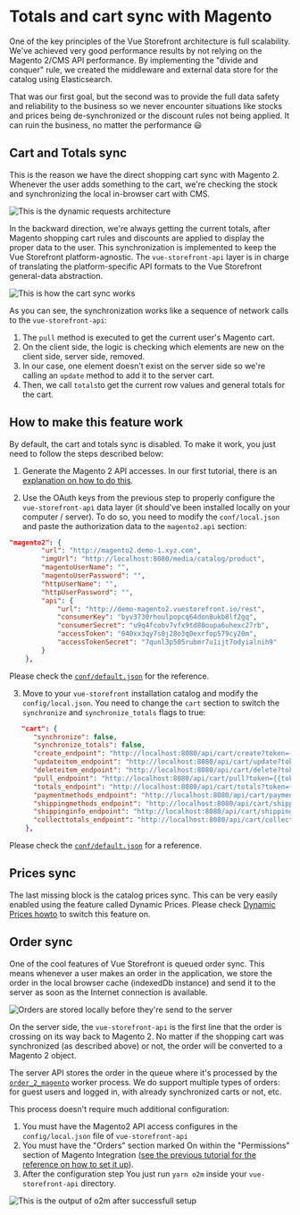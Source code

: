 # Totals and cart sync with Magento

One of the key principles of the Vue Storefront architecture is full scalability. We've achieved very good performance results by not relying on the Magento 2/CMS API performance. By implementing the "divide and conquer" rule, we created the middleware and external data store for the catalog using Elasticsearch.

That was our first goal, but the second was to provide the full data safety and reliability to the business so we never encounter situations like stocks and prices being de-synchronized or the discount rules not being applied. It can ruin the business, no matter the performance 😃

## Cart and Totals sync

This is the reason we have the direct shopping cart sync with Magento 2. Whenever the user adds something to the cart, we're checking the stock and synchronizing the local in-browser cart with CMS.

![This is the dynamic requests architecture](../images/Vue-storefront-architecture-proxy-requests.png)

In the backward direction, we're always getting the current totals, after Magento shopping cart rules and discounts are applied to display the proper data to the user. This synchronization is implemented to keep the Vue Storefront platform-agnostic. The `vue-storefront-api` layer is in charge of translating the platform-specific API formats to the Vue Storefront general-data abstraction.

![This is how the cart sync works](../images/cart-sync.png)

As you can see, the synchronization works like a sequence of network calls to the `vue-storefront-api`:

1. The `pull` method is executed to get the current user's Magento cart.
2. On the client side, the logic is checking which elements are new on the client side, server side, removed.
3. In our case, one element doesn't exist on the server side so we're calling an `update` method to add it to the server cart.
4. Then, we call `totals`to get the current row values and general totals for the cart.

## How to make this feature work

By default, the cart and totals sync is disabled. To make it work, you just need to follow the steps described below:

1. Generate the Magento 2 API accesses. In our first tutorial, there is an [explanation on how to do this](../installation/magento.md).

2. Use the OAuth keys from the previous step to properly configure the `vue-storefront-api` data layer (it should've been installed locally on your computer / server). To do so, you need to modify the `conf/local.json` and paste the authorization data to the `magento2.api` section:

```json
"magento2": {
		"url": "http://magento2.demo-1.xyz.com",
		"imgUrl": "http://localhost:8080/media/catalog/product",
		"magentoUserName": "",
		"magentoUserPassword": "",
		"httpUserName": "",
		"httpUserPassword": "",
		"api": {
			"url": "http://demo-magento2.vuestorefront.io/rest",
			"consumerKey": "byv3730rhoulpopcq64don8ukb8lf2gq",
			"consumerSecret": "u9q4fcobv7vfx9td80oupa6uhexc27rb",
			"accessToken": "040xx3qy7s0j28o3q0exrfop579cy20m",
			"accessTokenSecret": "7qunl3p505rubmr7u1ijt7odyialnih9"
		}
	},
```

Please check the [`conf/default.json`](https://github.com/vuestorefront/vue-storefront-api/blob/master/config/default.json) for the reference.

3. Move to your `vue-storefront` installation catalog and modify the `config/local.json`. You need to change the `cart` section to switch the `synchronize` and `synchronize_totals` flags to true:

```json
   "cart": {
      "synchronize": false,
      "synchronize_totals": false,
      "create_endpoint": "http://localhost:8080/api/cart/create?token={{token}}",
      "updateitem_endpoint": "http://localhost:8080/api/cart/update?token={{token}}&cartId={{cartId}}",
      "deleteitem_endpoint": "http://localhost:8080/api/cart/delete?token={{token}}&cartId={{cartId}}",
      "pull_endpoint": "http://localhost:8080/api/cart/pull?token={{token}}&cartId={{cartId}}",
      "totals_endpoint": "http://localhost:8080/api/cart/totals?token={{token}}&cartId={{cartId}}",
      "paymentmethods_endpoint": "http://localhost:8080/api/cart/payment-methods?token={{token}}&cartId={{cartId}}",
      "shippingmethods_endpoint": "http://localhost:8080/api/cart/shipping-methods?token={{token}}&cartId={{cartId}}",
      "shippinginfo_endpoint": "http://localhost:8080/api/cart/shipping-information?token={{token}}&cartId={{cartId}}",
      "collecttotals_endpoint": "http://localhost:8080/api/cart/collect-totals?token={{token}}&cartId={{cartId}}"
    },
```

Please check the [`conf/default.json`](https://github.com/vuestorefront/vue-storefront/blob/1302ed84561a514beb8c35e45ae1d0aa4dc9f74a/config/default.json#L8) for a reference.

## Prices sync

The last missing block is the catalog prices sync. This can be very easily enabled using the feature called Dynamic Prices. Please check [Dynamic Prices howto](direct-prices-sync.md) to switch this feature on.

## Order sync

One of the cool features of Vue Storefront is queued order sync. This means whenever a user makes an order in the application, we store the order in the local browser cache (indexedDb instance) and send it to the server as soon as the Internet connection is available.

![Orders are stored locally before they're send to the server](../images/orders-collection.png)

On the server side, the `vue-storefront-api` is the first line that the order is crossing on its way back to Magento 2. No matter if the shopping cart was synchronized (as described above) or not, the order will be converted to a Magento 2 object. 

The server API stores the order in the queue where it's processed by the [`order_2_magento`](https://github.com/vuestorefront/vue-storefront-api/blob/master/src/worker/order_to_magento2.js) worker process. We do support multiple types of orders: for guest users and logged in, with already synchronized carts or not, etc.

This process doesn't require much additional configuration:

1. You must have the Magento2 API access configures in the `config/local.json` file of `vue-storefront-api`
2. You must have the "Orders" section marked On within the "Permissions" section of Magento Integration ([see the previous tutorial for the reference on how to set it up](../installation/magento.md)).
3. After the configuration step You just run `yarn o2m` inside your `vue-storefront-api` directory.

![This is the output of o2m after successfull setup](../images/o2m-output.png)
